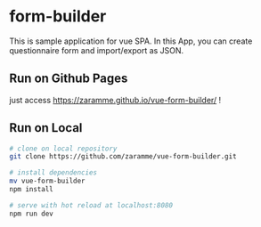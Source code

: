 # form-builder

This is sample application for vue SPA.
In this App, you can create questionnaire form and import/export as JSON.

## Run on Github Pages

just access https://zaramme.github.io/vue-form-builder/ !

## Run on Local

``` bash
# clone on local repository 
git clone https://github.com/zaramme/vue-form-builder.git

# install dependencies
mv vue-form-builder 
npm install

# serve with hot reload at localhost:8080
npm run dev
```

